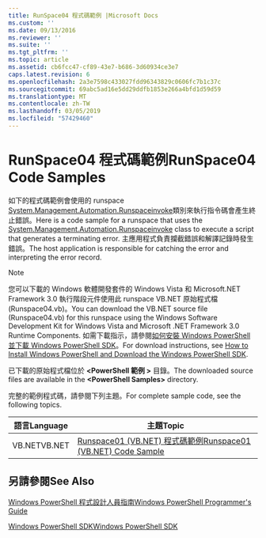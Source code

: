 ```yaml
---
title: RunSpace04 程式碼範例 |Microsoft Docs
ms.custom: ''
ms.date: 09/13/2016
ms.reviewer: ''
ms.suite: ''
ms.tgt_pltfrm: ''
ms.topic: article
ms.assetid: cb6fcc47-cf89-43e7-b686-3d60934ce3e7
caps.latest.revision: 6
ms.openlocfilehash: 2a3e7598c433027fdd96343829c0606fc7b1c37c
ms.sourcegitcommit: 69abc5ad16e5dd29ddfb1853e266a4bfd1d59d59
ms.translationtype: MT
ms.contentlocale: zh-TW
ms.lasthandoff: 03/05/2019
ms.locfileid: "57429460"
---
```

# <a name="runspace04-code-samples"></a><span data-ttu-id="e26dd-102">RunSpace04 程式碼範例</span><span class="sxs-lookup"><span data-stu-id="e26dd-102">RunSpace04 Code Samples</span></span>

<span data-ttu-id="e26dd-103">如下的程式碼範例會使用的 runspace [System.Management.Automation.Runspaceinvoke](/dotnet/api/System.Management.Automation.RunspaceInvoke)類別來執行指令碼會產生終止錯誤。</span><span class="sxs-lookup"><span data-stu-id="e26dd-103">Here is a code sample for a runspace that uses the [System.Management.Automation.Runspaceinvoke](/dotnet/api/System.Management.Automation.RunspaceInvoke) class to execute a script that generates a terminating error.</span></span> <span data-ttu-id="e26dd-104">主應用程式負責攔截錯誤和解譯記錄時發生錯誤。</span><span class="sxs-lookup"><span data-stu-id="e26dd-104">The host application is responsible for catching the error and interpreting the error record.</span></span>

> [!NOTE]
> <span data-ttu-id="e26dd-105">您可以下載的 Windows 軟體開發套件的 Windows Vista 和 Microsoft.NET Framework 3.0 執行階段元件使用此 runspace VB.NET 原始程式檔 (Runspace04.vb)。</span><span class="sxs-lookup"><span data-stu-id="e26dd-105">You can download the VB.NET source file (Runspace04.vb) for this runspace using the Windows Software Development Kit for Windows Vista and Microsoft .NET Framework 3.0 Runtime Components.</span></span> <span data-ttu-id="e26dd-106">如需下載指示，請參閱[如何安裝 Windows PowerShell 並下載 Windows PowerShell SDK](/powershell/developer/installing-the-windows-powershell-sdk)。</span><span class="sxs-lookup"><span data-stu-id="e26dd-106">For download instructions, see [How to Install Windows PowerShell and Download the Windows PowerShell SDK](/powershell/developer/installing-the-windows-powershell-sdk).</span></span>
>
> <span data-ttu-id="e26dd-107">已下載的原始程式檔位於 **\<PowerShell 範例 >** 目錄。</span><span class="sxs-lookup"><span data-stu-id="e26dd-107">The downloaded source files are available in the **\<PowerShell Samples>** directory.</span></span>

<span data-ttu-id="e26dd-108">完整的範例程式碼，請參閱下列主題。</span><span class="sxs-lookup"><span data-stu-id="e26dd-108">For complete sample code, see the following topics.</span></span>

|<span data-ttu-id="e26dd-109">語言</span><span class="sxs-lookup"><span data-stu-id="e26dd-109">Language</span></span>|<span data-ttu-id="e26dd-110">主題</span><span class="sxs-lookup"><span data-stu-id="e26dd-110">Topic</span></span>|
|--------------|-----------|
|<span data-ttu-id="e26dd-111">VB.NET</span><span class="sxs-lookup"><span data-stu-id="e26dd-111">VB.NET</span></span>|[<span data-ttu-id="e26dd-112">Runspace01 (VB.NET) 程式碼範例</span><span class="sxs-lookup"><span data-stu-id="e26dd-112">Runspace01 (VB.NET) Code Sample</span></span>](./runspace01-vb-net-code-sample.md)|

## <a name="see-also"></a><span data-ttu-id="e26dd-113">另請參閱</span><span class="sxs-lookup"><span data-stu-id="e26dd-113">See Also</span></span>

[<span data-ttu-id="e26dd-114">Windows PowerShell 程式設計人員指南</span><span class="sxs-lookup"><span data-stu-id="e26dd-114">Windows PowerShell Programmer's Guide</span></span>](./windows-powershell-programmer-s-guide.md)

[<span data-ttu-id="e26dd-115">Windows PowerShell SDK</span><span class="sxs-lookup"><span data-stu-id="e26dd-115">Windows PowerShell SDK</span></span>](../windows-powershell-reference.md)